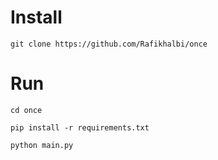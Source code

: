 # Install

```
git clone https://github.com/Rafikhalbi/once
```

# Run

```
cd once
```
```
pip install -r requirements.txt
```
```
python main.py
```
